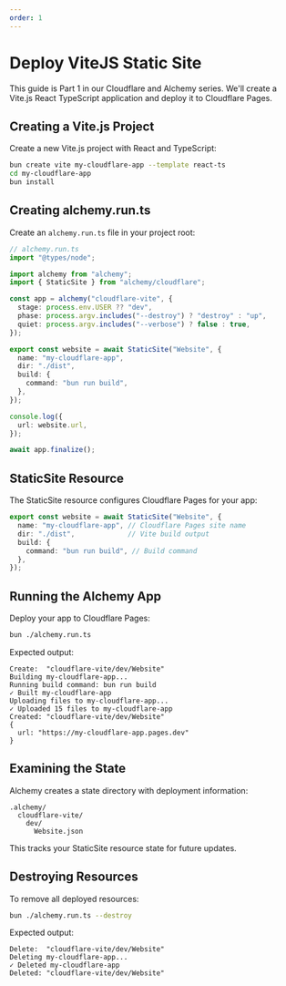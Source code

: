 ```yaml
---
order: 1
---
```


# Deploy ViteJS Static Site

This guide is Part 1 in our Cloudflare and Alchemy series. We'll create a Vite.js React TypeScript application and deploy it to Cloudflare Pages.

## Creating a Vite.js Project

Create a new Vite.js project with React and TypeScript:

```bash
bun create vite my-cloudflare-app --template react-ts
cd my-cloudflare-app
bun install
```

## Creating alchemy.run.ts

Create an `alchemy.run.ts` file in your project root:

```typescript
// alchemy.run.ts
import "@types/node";

import alchemy from "alchemy";
import { StaticSite } from "alchemy/cloudflare";

const app = alchemy("cloudflare-vite", {
  stage: process.env.USER ?? "dev",
  phase: process.argv.includes("--destroy") ? "destroy" : "up",
  quiet: process.argv.includes("--verbose") ? false : true,
});

export const website = await StaticSite("Website", {
  name: "my-cloudflare-app",
  dir: "./dist",
  build: {
    command: "bun run build",
  },
});

console.log({
  url: website.url,
});

await app.finalize();
```

## StaticSite Resource

The StaticSite resource configures Cloudflare Pages for your app:

```typescript
export const website = await StaticSite("Website", {
  name: "my-cloudflare-app", // Cloudflare Pages site name
  dir: "./dist",             // Vite build output
  build: {
    command: "bun run build", // Build command
  },
});
```

## Running the Alchemy App

Deploy your app to Cloudflare Pages:

```bash
bun ./alchemy.run.ts
```

Expected output:

```
Create:  "cloudflare-vite/dev/Website"
Building my-cloudflare-app...
Running build command: bun run build
✓ Built my-cloudflare-app
Uploading files to my-cloudflare-app...
✓ Uploaded 15 files to my-cloudflare-app
Created: "cloudflare-vite/dev/Website"
{
  url: "https://my-cloudflare-app.pages.dev"
}
```

## Examining the State

Alchemy creates a state directory with deployment information:

```
.alchemy/
  cloudflare-vite/
    dev/
      Website.json
```

This tracks your StaticSite resource state for future updates.

## Destroying Resources

To remove all deployed resources:

```bash
bun ./alchemy.run.ts --destroy
```

Expected output:

```
Delete:  "cloudflare-vite/dev/Website"
Deleting my-cloudflare-app...
✓ Deleted my-cloudflare-app
Deleted: "cloudflare-vite/dev/Website"
```
